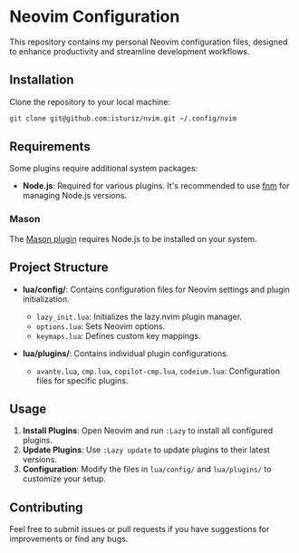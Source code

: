 # Neovim Configuration

This repository contains my personal Neovim configuration files, designed to enhance productivity and streamline development workflows.

## Installation

Clone the repository to your local machine:

```bash
git clone git@github.com:isturiz/nvim.git ~/.config/nvim
```

## Requirements

Some plugins require additional system packages:

- **Node.js**: Required for various plugins. It's recommended to use [fnm](https://github.com/Schniz/fnm) for managing Node.js versions.

### Mason

The [Mason plugin](https://github.com/williamboman/mason.nvim) requires Node.js to be installed on your system.

## Project Structure

- **lua/config/**: Contains configuration files for Neovim settings and plugin initialization.
  - `lazy_init.lua`: Initializes the lazy.nvim plugin manager.
  - `options.lua`: Sets Neovim options.
  - `keymaps.lua`: Defines custom key mappings.

- **lua/plugins/**: Contains individual plugin configurations.
  - `avante.lua`, `cmp.lua`, `copilot-cmp.lua`, `codeium.lua`: Configuration files for specific plugins.

## Usage

1. **Install Plugins**: Open Neovim and run `:Lazy` to install all configured plugins.
2. **Update Plugins**: Use `:Lazy update` to update plugins to their latest versions.
3. **Configuration**: Modify the files in `lua/config/` and `lua/plugins/` to customize your setup.

## Contributing

Feel free to submit issues or pull requests if you have suggestions for improvements or find any bugs.
